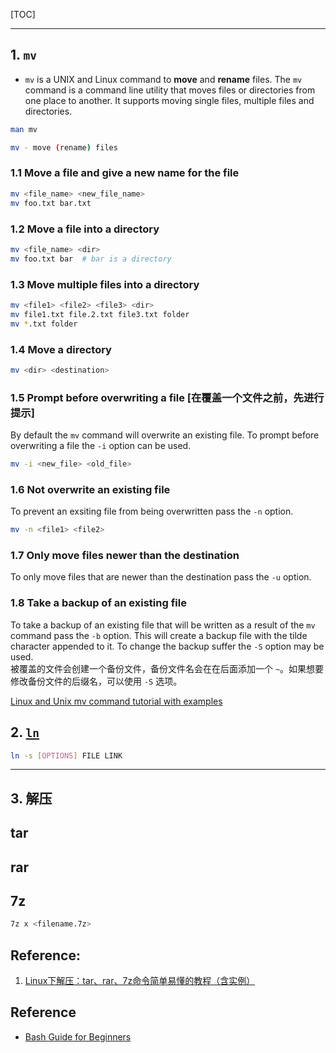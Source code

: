 [TOC]

---

## 1. `mv`

* `mv` is a UNIX and Linux command to **move** and **rename** files.
The `mv` command is a command line utility that moves files or directories from one place to another. 
It supports moving single files, multiple files and directories.
```bash
man mv

mv - move (rename) files
```

### 1.1 Move a file and give a new name for the file
```bash
mv <file_name> <new_file_name>
mv foo.txt bar.txt
```

### 1.2 Move a file into a directory
```bash
mv <file_name> <dir>
mv foo.txt bar  # bar is a directory
```

### 1.3 Move multiple files into a directory
```bash
mv <file1> <file2> <file3> <dir>
mv file1.txt file.2.txt file3.txt folder
mv *.txt folder
```

### 1.4 Move a directory
```bash
mv <dir> <destination>
```

### 1.5 Prompt before overwriting a file [在覆盖一个文件之前，先进行提示]
By default the `mv` command will overwrite an existing file.
To prompt before overwriting a file the `-i` option can be used.
```bash
mv -i <new_file> <old_file>
```

### 1.6 Not overwrite an existing file
To prevent an exsiting file from being overwritten pass the `-n` option.
```bash
mv -n <file1> <file2>
```

### 1.7 Only move files newer than the destination
To only move files that are newer than the destination pass the `-u` option.

### 1.8 Take a backup of an existing file
To take a backup of an existing file that will be written as a result of the `mv` command pass the `-b` option. 
This will create a backup file with the tilde character appended to it. To change the backup suffer the `-S` option may be used.         
被覆盖的文件会创建一个备份文件，备份文件名会在在后面添加一个 `~`。如果想要修改备份文件的后缀名，可以使用 `-S` 选项。

[Linux and Unix mv command tutorial with examples](https://shapeshed.com/unix-mv/)


## 2. [`ln`](https://linuxize.com/post/how-to-create-symbolic-links-in-linux-using-the-ln-command/)
```bash
ln -s [OPTIONS] FILE LINK
```

---
## 3. 解压

## tar


## rar


## 7z
```bash
7z x <filename.7z>
```


## Reference:
1. [Linux下解压：tar、rar、7z命令简单易懂的教程（含实例）](https://blog.csdn.net/AC_huang/article/details/23279641)

## Reference
* [Bash Guide for Beginners](https://tldp.org/LDP/Bash-Beginners-Guide/html/index.html)